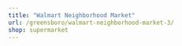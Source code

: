 ```yaml
---
title: "Walmart Neighborhood Market"
url: /greensboro/walmart-neighborhood-market-3/
shop: supermarket
---
```

